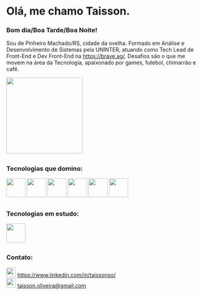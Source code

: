 # Olá, me chamo Taisson.
### Bom dia/Boa Tarde/Boa Noite!

Sou de Pinheiro Machado/RS, cidade da ovelha. Formado em Análise e Desenvolvimento de Sistemas pela UNINTER, atuando como Tech Lead de Front-End e Dev Front-End na https://brave.ag/. Desafios são o que me movem na área da Tecnologia, apaixonado por games, futebol, chimarrão e café.

<img height="200em" src="https://github-readme-stats.vercel.app/api?username=taissonso&show_icons=true&theme=dark#gh-dark-mode-only" />

##

### Tecnologias que domino: 
<div>
  <a><img src="https://user-images.githubusercontent.com/1807515/212392906-4db9adf4-ddc1-4684-a78f-c62f8112cf86.svg" width="50" heigth="50" /> </a>
  <a><img src="https://user-images.githubusercontent.com/1807515/212393645-a971005b-3325-4033-bb0e-0ca0caf58c61.svg" width="50" heigth="50" /></a>
  <a><img src="https://user-images.githubusercontent.com/1807515/212394252-17eb27d2-d462-42fb-8f87-7cfa38ea04ca.svg" width="50" heigth="50" /></a>
  <a href="https://sass-lang.com/" target="_blanck"><img src="https://user-images.githubusercontent.com/1807515/212417305-0c81162f-e06f-43b7-8b69-21f407174ef7.svg" width="50" heigth="50" /></a>
  <a href="https://getbootstrap.com/" target="_blanck"><img src="https://user-images.githubusercontent.com/1807515/212415938-5c8b12fd-99be-4210-9931-86eb1ef888b5.svg" width="50" heigth="50" /></a>
  <a href="https://br.wordpress.org/" target="_blanck"><img src="https://user-images.githubusercontent.com/1807515/212416133-7336bced-cf64-471c-abc8-831839118367.svg" width="50" heigth="50" /></a>
</div>

##

### Tecnologias em estudo: 

<div>
  <a href="https://reactjs.org/" target="_blanck"> <img src="https://user-images.githubusercontent.com/1807515/212416268-406bb9d2-3593-49dd-85ad-a49d38707f6f.svg" width="50" heigth="50" /></a>
</div>

##

### Contato: 
<div>
  <a href="https://www.linkedin.com/in/taissonso/"><img src="https://user-images.githubusercontent.com/1807515/212399347-f5bf0e6b-1a6d-4fc0-919a-c9b62ec2db07.svg" width="25" heigth="25" /></a> <a href="https://www.linkedin.com/in/taissonso/" style="height: 50px;">https://www.linkedin.com/in/taissonso/</a>
  </div>
  <div>
  <img src="https://user-images.githubusercontent.com/1807515/212397269-2c3290fe-c473-4135-b5a4-896c4e6f1d20.svg" width="25" heigth="25" /> <a href="mailto:taisson.oliveira@gmail.com">taisson.oliveira@gmail.com</a>
</div>

##
